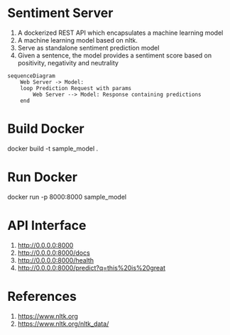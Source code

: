 # Sentiment Server


1. A dockerized REST API which encapsulates a machine learning model 
2. A machine learning model based on nltk.
3. Serve as standalone sentiment prediction model 
4. Given a sentence, the model provides a sentiment score based on positivity, negativity and neutrality

```mermaid
sequenceDiagram
    Web Server -> Model: 
    loop Prediction Request with params
        Web Server --> Model: Response containing predictions
    end

```

      
      

# Build Docker

docker build -t sample_model .

# Run Docker

docker run -p 8000:8000 sample_model

# API Interface

1. http://0.0.0.0:8000
2. http://0.0.0.0:8000/docs
3. http://0.0.0.0:8000/health
4. http://0.0.0.0:8000/predict?q=this%20is%20great


# References
1. https://www.nltk.org
1. https://www.nltk.org/nltk_data/
